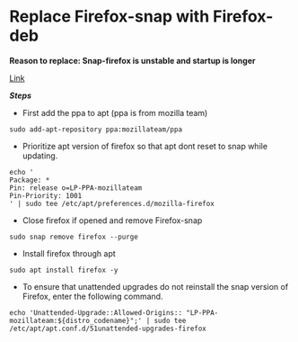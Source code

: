 # Replace Firefox-snap with Firefox-deb

**Reason to replace: Snap-firefox is unstable and startup is longer**

[Link](ttps://askubuntu.com/questions/1399383/how-to-install-firefox-as-a-traditional-deb-package-without-snap-in-ubuntu-22/1404401#1404401)

***Steps***
- First add the ppa to apt (ppa is from mozilla team)
```shell
sudo add-apt-repository ppa:mozillateam/ppa
```
- Prioritize apt version of firefox so that apt dont reset to snap while updating.
```shell
echo '
Package: *
Pin: release o=LP-PPA-mozillateam
Pin-Priority: 1001
' | sudo tee /etc/apt/preferences.d/mozilla-firefox
```
- Close firefox if opened and remove Firefox-snap
```shell
sudo snap remove firefox --purge
```
- Install firefox through apt
```shell
sudo apt install firefox -y
```
- To ensure that unattended upgrades do not reinstall the snap version of Firefox, enter the following command.
```shell
echo 'Unattended-Upgrade::Allowed-Origins:: "LP-PPA-mozillateam:${distro_codename}";' | sudo tee /etc/apt/apt.conf.d/51unattended-upgrades-firefox
```
